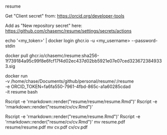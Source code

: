 resume



Get "Client secret" from:
https://orcid.org/developer-tools

Add as "New repository secret" here:
https://github.com/chasemc/resume/settings/secrets/actions



echo '<my_token>' | docker login ghcr.io -u <my_username> --password-stdin

docker pull ghcr.io/chasemc/resume:sha256-1f739184a95c99f8e6fcf17f4d02ec437d02bb5921e07e07ced3236723849333.sig

docker run \
  -v /home/chase/Documents/github/personal/resume/:/resume \
  -e ORCID_TOKEN=fa6fa550-7961-4fbd-865c-a1a60285cdad \
  -it resume bash
  
  Rscript -e  'rmarkdown::render("resume/resume/resume.Rmd")'
          Rscript -e  'rmarkdown::render("resume/cv/cv.Rmd")'

Rscript -e  'rmarkdown::render("resume/resume.Rmd")'
          Rscript -e  'rmarkdown::render("resume/cv/cv.Rmd")'
          mv resume.pdf resume/resume.pdf
          mv cv.pdf cv/cv.pdf